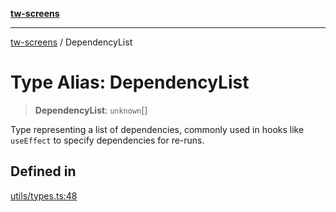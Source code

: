 [**tw-screens**](../README.md)

***

[tw-screens](../README.md) / DependencyList

# Type Alias: DependencyList

> **DependencyList**: `unknown`[]

Type representing a list of dependencies, commonly used in hooks like `useEffect`
to specify dependencies for re-runs.

## Defined in

[utils/types.ts:48](https://github.com/saoudi-h/tw-screens/blob/71d2425cc2e58b55501e1e18610c4fc42dac0eb6/src/utils/types.ts#L48)
